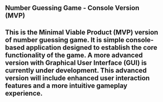 Number Guessing Game - Console Version (MVP)
---------------------------------------------------------
This is the Minimal Viable Product (MVP) version of  number guessing game.
It is  simple console-based application designed to establish the core functionality of the game.
A more advanced version with Graphical User Interface (GUI) is currently under development.
This advanced version will include enhanced user interaction features and a more intuitive gameplay experience.
---------------------------------------------------------
